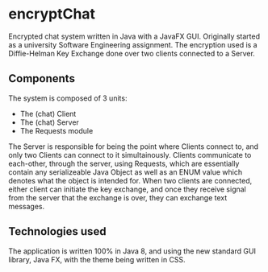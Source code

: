 # encryptChat
Encrypted chat system written in  Java with a JavaFX GUI. Originally started as a university Software Engineering assignment.
The encryption used is a Diffie-Helman Key Exchange done over two clients connected to a Server.

## Components
The system is composed of 3 units:
* The (chat) Client
* The (chat) Server
* The Requests module

The Server is responsible for being the point where Clients connect to, and only two Clients can connect to it simultainously. Clients communicate to each-other, through the server, using Requests, which are essentially contain any serializeable Java Object as well as an ENUM value which denotes what the object is intended for. When two clients are connected, either client can initiate the key exchange, and once they receive signal from the server that the exchange is over, they can exchange text messages.

## Technologies used
The application is written 100% in Java 8, and using the new standard GUI library, Java FX, with the theme being written in CSS.
